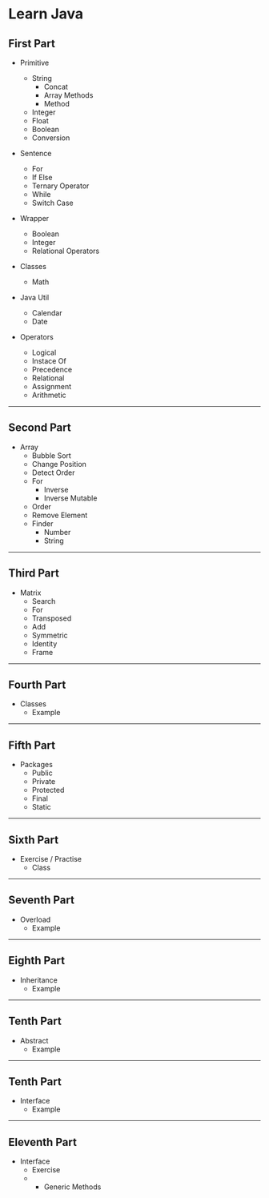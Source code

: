 # Learn Java

## First Part

* Primitive
    * String
        * Concat
        * Array Methods
        * Method
    * Integer
    * Float
    * Boolean
    * Conversion
    
* Sentence
    * For
    * If Else
    * Ternary Operator
    * While
    * Switch Case
    
* Wrapper
    * Boolean
    * Integer
    * Relational Operators
    
* Classes
    * Math
    
* Java Util
    * Calendar
    * Date
    
* Operators
    * Logical
    * Instace Of
    * Precedence
    * Relational
    * Assignment
    * Arithmetic
    
___

## Second Part

* Array
    * Bubble Sort
    * Change Position
    * Detect Order
    * For
        * Inverse
        * Inverse Mutable
    * Order
    * Remove Element
    * Finder
        * Number
        * String

___

## Third Part

* Matrix
    * Search
    * For
    * Transposed
    * Add
    * Symmetric
    * Identity
    * Frame

___

## Fourth Part

* Classes
    * Example

___

## Fifth Part

* Packages
    * Public
    * Private
    * Protected
    * Final
    * Static

___

## Sixth Part

* Exercise / Practise
    * Class

___

## Seventh Part

* Overload
    * Example

___

## Eighth Part

* Inheritance
    * Example

___

## Tenth Part

* Abstract
    * Example

___

## Tenth Part

* Interface
    * Example

___

## Eleventh Part

* Interface
    * Exercise
    * + Generic Methods 